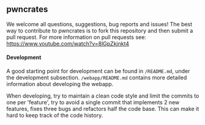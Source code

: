 ## pwncrates
We welcome all questions, suggestions, bug reports and issues! The best way to contribute to pwncrates is to fork
this repository and then submit a pull request. For more information on pull requests see: 
https://www.youtube.com/watch?v=8lGpZkjnkt4

#### Development
A good starting point for development can be found in `/README.md`, under the development subsection. 
`/webapp/README.md` contains more detailed information about developing the webapp.

When developing, try to maintain a clean code style and limit the commits to one per 'feature', try to avoid a single
commit that implements 2 new features, fixes three bugs and refactors half the code base. This can make it hard to keep
track of the code history.